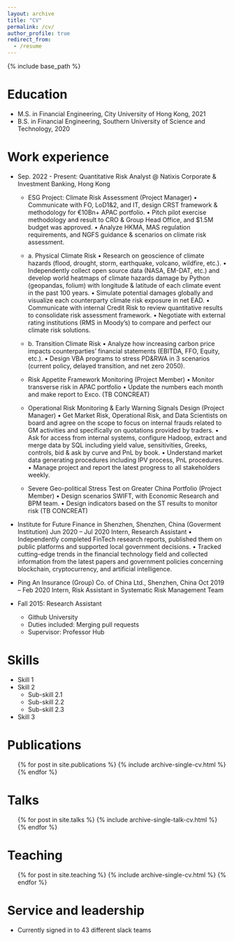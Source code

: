 ```yaml
---
layout: archive
title: "CV"
permalink: /cv/
author_profile: true
redirect_from:
  - /resume
---
```


{% include base_path %}

Education
======
* M.S. in Financial Engineering, City University of Hong Kong, 2021
* B.S. in Financial Engineering, Southern University of Science and Technology, 2020

Work experience
======
* Sep. 2022 - Present: Quantitative Risk Analyst @ Natixis Corporate & Investment Banking, Hong Kong
  * ESG Project: Climate Risk Assessment (Project Manager)
    • Communicate with FO, LoD1&2, and IT, design CRST framework & methodology for €10Bn+ APAC portfolio.
    • Pitch pilot exercise methodology and result to CRO & Group Head Office, and $1.5M budget was approved.
    • Analyze HKMA, MAS regulation requirements, and NGFS guidance & scenarios on climate risk assessment.
  * a. Physical Climate Risk
    • Research on geoscience of climate hazards (flood, drought, storm, earthquake, volcano, wildfire, etc.).
    • Independently collect open source data (NASA, EM-DAT, etc.) and develop world heatmaps of climate hazards
    damage by Python (geopandas, folium) with longitude & latitude of each climate event in the past 100 years.
    • Simulate potential damages globally and visualize each counterparty climate risk exposure in net EAD.
    • Communicate with internal Credit Risk to review quantitative results to consolidate risk assessment framework.
    • Negotiate with external rating institutions (RMS in Moody’s) to compare and perfect our climate risk solutions.
  * b. Transition Climate Risk
    • Analyze how increasing carbon price impacts counterparties’ financial statements (EBITDA, FFO, Equity, etc.).
    • Design VBA programs to stress PD&RWA in 3 scenarios (current policy, delayed transition, and net zero 2050).

  * Risk Appetite Framework Monitoring (Project Member)
    • Monitor transverse risk in APAC portfolio
    • Update the numbers each month and make report to Exco. (TB CONCREAT)

  * Operational Risk Monitoring & Early Warning Signals Design (Project Manager)
    • Get Market Risk, Operational Risk, and Data Scientists on board and agree on the scope to focus on internal
    frauds related to GM activities and specifically on quotations provided by traders.
    • Ask for access from internal systems, configure Hadoop, extract and merge data by SQL including yield value,
    sensitivities, Greeks, controls, bid & ask by curve and PnL by book.
    • Understand market data generating procedures including IPV process, PnL procedures.
    • Manage project and report the latest progress to all stakeholders weekly.
    
  * Severe Geo-political Stress Test on Greater China Portfolio (Project Member)
    • Design scenarios SWIFT, with Economic Research and BPM team.
    • Design indicators based on the ST results to monitor risk (TB CONCREAT)


* Institute for Future Finance in Shenzhen, Shenzhen, China (Goverment Institution) Jun 2020 – Jul 2020
Intern, Research Assistant
• Independently completed FinTech research reports, published them on public platforms and supported local
government decisions.
• Tracked cutting-edge trends in the financial technology field and collected information from the latest papers
and government policies concerning blockchain, cryptocurrency, and artificial intelligence.

* Ping An Insurance (Group) Co. of China Ltd., Shenzhen, China Oct 2019 – Feb 2020
Intern, Risk Assistant in Systematic Risk Management Team


* Fall 2015: Research Assistant
  * Github University
  * Duties included: Merging pull requests
  * Supervisor: Professor Hub
  
Skills
======
* Skill 1
* Skill 2
  * Sub-skill 2.1
  * Sub-skill 2.2
  * Sub-skill 2.3
* Skill 3

Publications
======
  <ul>{% for post in site.publications %}
    {% include archive-single-cv.html %}
  {% endfor %}</ul>
  
Talks
======
  <ul>{% for post in site.talks %}
    {% include archive-single-talk-cv.html %}
  {% endfor %}</ul>
  
Teaching
======
  <ul>{% for post in site.teaching %}
    {% include archive-single-cv.html %}
  {% endfor %}</ul>
  
Service and leadership
======
* Currently signed in to 43 different slack teams
